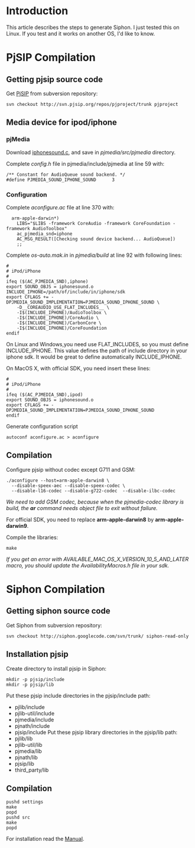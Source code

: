 # Introduction #

This article describes the steps to generate Siphon.
I just tested this on Linux. If you test and it works on another OS, I'd like to know.

# PjSIP Compilation #

## Getting pjsip source code ##
Get [PjSIP](http://pjsip.org) from subversion repository:

```
svn checkout http://svn.pjsip.org/repos/pjproject/trunk pjproject
```

## Media device for ipod/iphone ##

### pjMedia ###
Download [iphonesound.c](http://siphon.googlecode.com/files/iphonesound-20091226.c), and save in _pjmedia/src/pjmedia_ directory.

Complete _config.h_ file in pjmedia/include/pjmedia at line 59 with:
```
/** Constant for AudioQueue sound backend. */
#define PJMEDIA_SOUND_IPHONE_SOUND	    3
```

### Configuration ###
Complete _aconfigure.ac_ file at line 370 with:
```
  arm-apple-darwin*)
	LIBS="$LIBS -framework CoreAudio -framework CoreFoundation -framework AudioToolbox"
	ac_pjmedia_snd=iphone
	AC_MSG_RESULT([Checking sound device backend... AudioQueue])
	;;
```

Complete _os-auto.mak.in_ in _pjmedia/build_ at line 92 with following lines:
```
#
# iPod/iPhone
#
ifeq ($(AC_PJMEDIA_SND),iphone)
export SOUND_OBJS = iphonesound.o
INCLUDE_IPHONE=/path/of/include/in/iphone/sdk
export CFLAGS += -DPJMEDIA_SOUND_IMPLEMENTATION=PJMEDIA_SOUND_IPHONE_SOUND \
	-D__COREAUDIO_USE_FLAT_INCLUDES__ \
	-I$(INCLUDE_IPHONE)/AudioToolbox \
	-I$(INCLUDE_IPHONE)/CoreAudio \
	-I$(INCLUDE_IPHONE)/CarbonCore \
	-I$(INCLUDE_IPHONE)/CoreFoundation
endif
```
On Linux and Windows,you need use FLAT\_INCLUDES, so you must define INCLUDE\_IPHONE. This value defines the path of include directory in your iphone sdk. It would be great to define automatically INCLUDE\_IPHONE.

On MacOS X, with official SDK, you need insert these lines:
```
#
# iPod/iPhone
#
ifeq ($(AC_PJMEDIA_SND),ipod)
export SOUND_OBJS = iphonesound.o
export CFLAGS += -DPJMEDIA_SOUND_IMPLEMENTATION=PJMEDIA_SOUND_IPHONE_SOUND
endif
```



Generate configuration script
```
autoconf aconfigure.ac > aconfigure
```

## Compilation ##

Configure pjsip without codec except G711 and GSM:
```
./aconfigure --host=arm-apple-darwin8 \
  --disable-speex-aec --disable-speex-codec \
  --disable-l16-codec --disable-g722-codec  --disable-ilbc-codec
```


_We need to add GSM codec, because when the pjmedia-codec library is build, the **ar** command needs object file to exit without failure._

For official SDK, you need to replace **arm-apple-darwin8** by **arm-apple-darwin9**.

Compile the libraries:
```
make
```

_If you get an error with AVAILABLE\_MAC\_OS\_X\_VERSION\_10\_5\_AND\_LATER macro, you should update the AvailabilityMacros.h file in your sdk._

# Siphon Compilation #

## Getting siphon source code ##

Get Siphon from subversion repository:
```
svn checkout http://siphon.googlecode.com/svn/trunk/ siphon-read-only
```

## Installation pjsip ##

Create directory to install pjsip in Siphon:
```
mkdir -p pjsip/include
mkdir -p pjsip/lib
```

Put these pjsip include directories in the pjsip/include path:
  * pjlib/include
  * pjlib-util/include
  * pjmedia/include
  * pjnath/include
  * pjsip/include
Put these pjsip library directories in the pjsip/lib path:
  * pjlib/lib
  * pjlib-util/lib
  * pjmedia/lib
  * pjnath/lib
  * pjsip/lib
  * third\_party/lib

## Compilation ##

```
pushd settings
make
popd
pushd src
make
popd
```

For installation read the [Manual](ManualInstallation.md).